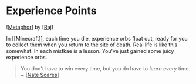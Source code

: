 # Experience Points

[[Metaphor]] by [[Raj]]

In [[Minecraft]], each time you die, experience orbs float out, ready for you to collect them when you return to the site of death. Real life is like this somewhat. In each mistkae is a lesson. You've just gained some juicy experience orbs.

> You don't have to win every time, but you do have to *learn* every time. ~ [[Nate Soares]]


[//begin]: # "Autogenerated link references for markdown compatibility"
[Metaphor]: ../../../../../../../c:/Users/space/OneDrive/Documents/Foam/Spiral-Labs/metaphor "Metaphor"
[Raj]: ../../../../../../../c:/Users/space/OneDrive/Documents/Foam/Spiral-Labs/Raj "Raj"
[Nate Soares]: ../../../../../../../c:/Users/space/OneDrive/Documents/Foam/Spiral-Labs/nate-soares "Nate Soares"
[//end]: # "Autogenerated link references"